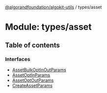 [@algorandfoundation/algokit-utils](../README.md) / types/asset

# Module: types/asset

## Table of contents

### Interfaces

- [AssetBulkOptInOutParams](../interfaces/types_asset.AssetBulkOptInOutParams.md)
- [AssetOptInParams](../interfaces/types_asset.AssetOptInParams.md)
- [AssetOptOutParams](../interfaces/types_asset.AssetOptOutParams.md)
- [CreateAssetParams](../interfaces/types_asset.CreateAssetParams.md)

